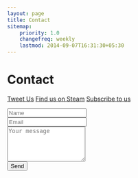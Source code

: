 ```yaml
---
layout: page
title: Contact
sitemap:
    priority: 1.0
    changefreq: weekly
    lastmod: 2014-09-07T16:31:30+05:30
---
```

# Contact

<a href="http://twitter.com/BunkeyGames" target="_top"><i class="fa fa-twitter"></i>Tweet  Us</a>  <a href="http://steamcommunity.com/id/BunkeyGames" target="_top"><i class="fa fa-steam"></i>Find us on Steam</a> <a href="http://youtube.com/BunkeyGames" target="_top"><i class="fa fa-youtube-play"></i>Subscribe to us</a> 

<form action="//formspree.io/main@bunkeygames.com"
      method="POST">
    <input type="text" name="name" placeholder="Name"> <br><input type="email" name="_replyto" placeholder="Email"><br>
	<textarea placeholder="Your message" rows="5" name="message"></textarea><br>
    <input type="submit" value="Send">
</form> 
